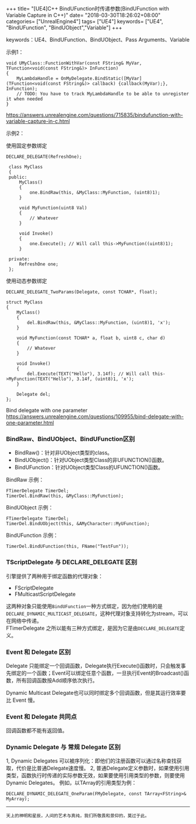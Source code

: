 +++
title= "[UE4]C++ BindUFunction时传递参数(BindUFunction with Variable Capture in C++)"
date= "2018-03-30T18:26:02+08:00"
categories= ["UnrealEngine4"]
tags= ["UE4"]
keywords= ["UE4", "BindUFunction", "BindUObject","Variable"]
+++

keywords：UE4、BindUFunction、BindUObject、Pass Arguments、Variable

示例1：

    void UMyClass::FunctionWithVar(const FString& MyVar, TFunction<void(const FString&)> InFunction)
    {
        MyLambdaHandle = OnMyDelegate.BindStatic([MyVar](TFunction<void(const FString&)> callback) {callback(MyVar);}, InFunction);
        // TODO: You have to track MyLambdaHandle to be able to unregister it when needed
    }

https://answers.unrealengine.com/questions/715835/bindufunction-with-variable-capture-in-c.html


示例2：

使用固定参数绑定

    DECLARE_DELEGATE(RefreshOne);
     
     class MyClass
     {
     public:
         MyClass()
         {
             one.BindRaw(this, &MyClass::MyFunction, (uint8)1);
         }
     
         void MyFunction(uint8 Val)
         {
             // Whatever
         }
     
         void Invoke()
         {
             one.Execute(); // Will call this->MyFunction((uint8)1);
         }
     
     private:
         RefreshOne one;
     };
     
使用动态参数绑定

    DECLARE_DELEGATE_TwoParams(Delegate, const TCHAR*, float);
     
    struct MyClass
    {
        MyClass()
        {
            del.BindRaw(this, &MyClass::MyFunction, (uint8)1, 'x');
        }

        void MyFunction(const TCHAR* a, float b, uint8 c, char d)
        {
            // Whatever
        }

        void Invoke()
        {
            del.Execute(TEXT("Hello"), 3.14f); // Will call this->MyFunction(TEXT("Hello"), 3.14f, (uint8)1, 'x');
        }

        Delegate del;
    };

Bind delegate with one parameter  
https://answers.unrealengine.com/questions/109955/bind-delegate-with-one-parameter.html

### BindRaw、BindUObject、BindUFunction区别

+ BindRaw()：针对非UObject类型的class。
+ BindUObject()：针对UObject类型Class的非UFUNCTION()函数。
+ BindUFunction：针对UObject类型Class的UFUNCTION()函数。

BindRaw 示例：

    FTimerDelegate TimerDel;
    TimerDel.BindRaw(this, &MyClass::MyFunction);

BindUObject 示例：

    FTimerDelegate TimerDel;
    TimerDel.BindUObject(this, &AMyCharacter::MyUFunction);

BindUFunction 示例：

    TimerDel.BindUFunction(this, FName("TestFun"));
    
### TScriptDelegate 与 DECLARE_DELEGATE 区别

引擎提供了两种用于绑定函数的代理对象：

+ FScriptDelegate
+ FMulticastScriptDelegate

这两种对象只能使用`BindUFunction`一种方式绑定，因为他们使用的是`DECLARE_DYNAMIC_MULTICAST_DELEGATE`，这种代理对象支持转化为stream，可以在网络中传递。  
FTimerDelegate 之所以能有三种方式绑定，是因为它是由`DECLARE_DELEGATE`定义。


### Event 和 Delegate 区别

Delegate 只能绑定一个回调函数，Delegate执行Execute()函数时，只会触发事先绑定的一个函数；Event可以绑定任意个函数，一旦执行Event的Broadcast()函数，所有回调函数按Add顺序依次执行。

Dynamic Multicast Delegate也可以同时绑定多个回调函数，但是其运行效率要比 Event 慢。

### Event 和 Delegate 共同点

回调函数都不能有返回值。

### Dynamic Delegate 与 常规 Delegate 区别

1, Dynamic Delegates 可以被序列化：即他们的注册函数可以通过名称查找获取，代价是比普通Delegate速度慢。
2, 普通Delegate定义参数时，如果使用引用类型，函数执行时传递的实际参数无效，如果要使用引用类型的参数，则要使用Dynamic Delegates。
例如，以TArray的引用类型为例：

    DECLARE_DYNAMIC_DELEGATE_OneParam(FMyDelegate, const TArray<FString>& MyArray);  
    
***
`天上的神明和星辰，人间的艺术与真纯，我们所敬畏和景仰的，莫过于此。`
